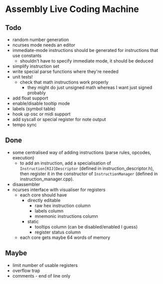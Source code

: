 Assembly Live Coding Machine
============================

Todo
----

* random number generation
* ncurses mode needs an editor
* immediate-mode instructions should be generated for instructions that use
  constants
    * shouldn't have to specify immediate mode, it should be deduced
* simplify instruction set
* write special parse functions where they're needed
* unit tests!
    * check that math instructions work properly
        * they might do just unsigned math whereas I want just signed probably
* add float support
* enable/disable tooltip mode
* labels (symbol table)
* hook up osc or midi support
* add syscall or special register for note output
* tempo sync

Done
----

* some centralised way of adding instructions (parse rules, opcodes, execution)
    * to add an instruction, add a specialisation of
      `Instruction[RIJ]Descriptor` (defined in instruction_descriptor.h), then
      register it in the constructor of `InstructionManager` (defined in
      instruction_manager.cpp).
* disassembler
* ncurses interface with visualiser for registers
    * each core should have
        * directly editable
            * raw hex instruction column
            * labels column
            * mnemonic instructions column
        * static
            * tooltips column (can be disabled/enabled I guess)
            * register status column
    * each core gets maybe 64 words of memory

Maybe
-----

* limit number of usable registers
* overflow trap
* comments - end of line only
